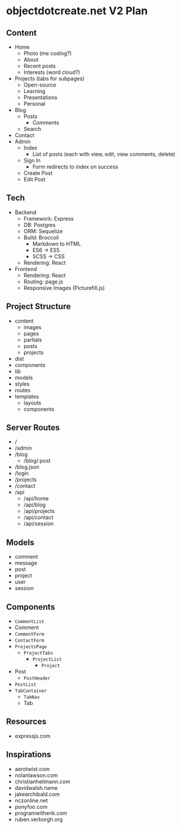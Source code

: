 # objectdotcreate.net V2 Plan

## Content

* Home
  * Photo (me coding?)
  * About
  * Recent posts
  * Interests (word cloud?)
* Projects (tabs for subpages)
  * Open-source
  * Learning
  * Presentations
  * Personal
* Blog
  * Posts
    * Comments
  * Search
* Contact
* Admin
  * Index
    * List of posts (each with view, edit, view comments, delete)
  * Sign In
    * Form redirects to index on success
  * Create Post
  * Edit Post

## Tech

* Backend
  * Framework: Express
  * DB: Postgres
  * ORM: Sequelize
  * Build: Broccoli
    * Markdown to HTML
    * ES6 -> ES5
    * SCSS -> CSS
  * Rendering: React
* Frontend
  * Rendering: React
  * Routing: page.js
  * Responsive Images (Picturefill.js)

## Project Structure

* content
  * images
  * pages
  * partials
  * posts
  * projects
* dist
* components
* lib
* models
* styles
* routes
* templates
  * layouts
  * components

## Server Routes

* /
* /admin
* /blog
  * /blog/:post
* /blog.json
* /login
* /projects
* /contact
* /api
  * /api/home
  * /api/blog
  * /api/projects
  * /api/contact
  * /api/session

## Models

* comment
* message
* post
* project
* user
* session

## Components

* `CommentList`
* Comment
* `CommentForm`
* `ContactForm`
* `ProjectsPage`
  * `ProjectTabs`
    * `ProjectList`
      * `Project`
* Post
  * `PostHeader`
* `PostList`
* `TabContainer`
  * `TabNav`
  * Tab

## Resources

* expressjs.com

## Inspirations

* aerotwist.com
* nolanlawson.com
* christianheilmann.com
* davidwalsh.name
* jakearchibald.com
* nczonline.net
* ponyfoo.com
* programwitherik.com
* ruben.verborgh.org
